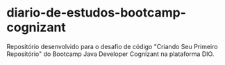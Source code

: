 # diario-de-estudos-bootcamp-cognizant
Repositório desenvolvido para o desafio de código "Criando Seu Primeiro Repositório" do Bootcamp Java Developer Cognizant na plataforma DIO.
